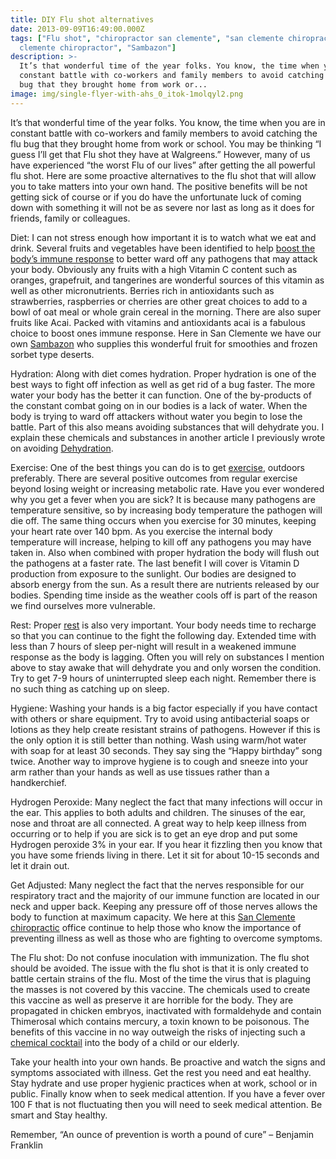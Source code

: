 ```yaml
---
title: DIY Flu shot alternatives
date: 2013-09-09T16:49:00.000Z
tags: ["Flu shot", "chiropractor san clemente", "san clemente chiropractic", "san
  clemente chiropractor", "Sambazon"]
description: >-
  It’s that wonderful time of the year folks. You know, the time when you are in
  constant battle with co-workers and family members to avoid catching the flu
  bug that they brought home from work or...
image: img/single-flyer-with-ahs_0_itok-1molqyl2.png
---
```

It’s that wonderful time of the year folks. You know, the time when you are in constant battle with co-workers and family members to avoid catching the flu bug that they brought home from work or school. You may be thinking “I guess I’ll get that Flu shot they have at Walgreens.” However, many of us have experienced “the worst Flu of our lives” after getting the all powerful flu shot. Here are some proactive alternatives to the flu shot that will allow you to take matters into your own hand. The positive benefits will be not getting sick of course or if you do have the unfortunate luck of coming down with something it will not be as severe nor last as long as it does for friends, family or colleagues.

Diet: I can not stress enough how important it is to watch what we eat and drink. Several fruits and vegetables have been identified to help [boost the body’s immune response](http://nutrition.about.com/od/foodfun/a/flu_foods_2.htm "foods may prevent the flu") to better ward off any pathogens that may attack your body. Obviously any fruits with a high Vitamin C content such as oranges, grapefruit, and tangerines are wonderful sources of this vitamin as well as other micronutrients. Berries rich in antioxidants such as strawberries, raspberries or cherries are other great choices to add to a bowl of oat meal or whole grain cereal in the morning. There are also super fruits like Acai. Packed with vitamins and antioxidants acai is a fabulous choice to boost ones immune response. Here in San Clemente we have our own [Sambazon](http://sambazon.com/products-browser/ "Sambazon Products") who supplies this wonderful fruit for smoothies and frozen sorbet type deserts.

Hydration: Along with diet comes hydration. Proper hydration is one of the best ways to fight off infection as well as get rid of a bug faster. The more water your body has the better it can function. One of the by-products of the constant combat going on in our bodies is a lack of water. When the body is trying to ward off attackers without water you begin to lose the battle. Part of this also means avoiding substances that will dehydrate you. I explain these chemicals and substances in another article I previously wrote on avoiding [](http://www.trestleschiropractic.com/blog/are-you-choosing-death-h2o "dehydration")[Dehydration](http://www.trestleschiropractic.com/blog/are-you-choosing-death-h2o "dehydration").

Exercise: One of the best things you can do is to get [exercise](http://www.trestleschiropractic.com/blog/power-power-walk "exercise"), outdoors preferably. There are several positive outcomes from regular exercise beyond losing weight or increasing metabolic rate. Have you ever wondered why you get a fever when you are sick? It is because many pathogens are temperature sensitive, so by increasing body temperature the pathogen will die off. The same thing occurs when you exercise for 30 minutes, keeping your heart rate over 140 bpm. As you exercise the internal body temperature will increase, helping to kill off any pathogens you may have taken in. Also when combined with proper hydration the body will flush out the pathogens at a faster rate. The last benefit I will cover is Vitamin D production from exposure to the sunlight. Our bodies are designed to absorb energy from the sun. As a result there are nutrients released by our bodies. Spending time inside as the weather cools off is part of the reason we find ourselves more vulnerable.

Rest: Proper [rest](http://health.howstuffworks.com/diseases-conditions/cold-flu/ten-ways-to-avoid-the-flu.htm "rest") is also very important. Your body needs time to recharge so that you can continue to the fight the following day. Extended time with less than 7 hours of sleep per-night will result in a weakened immune response as the body is lagging. Often you will rely on substances I mention above to stay awake that will dehydrate you and only worsen the condition. Try to get 7-9 hours of uninterrupted sleep each night. Remember there is no such thing as catching up on sleep.

Hygiene: Washing your hands is a big factor especially if you have contact with others or share equipment. Try to avoid using antibacterial soaps or lotions as they help create resistant strains of pathogens. However if this is the only option it is still better than nothing. Wash using warm/hot water with soap for at least 30 seconds. They say sing the “Happy birthday” song twice. Another way to improve hygiene is to cough and sneeze into your arm rather than your hands as well as use tissues rather than a handkerchief.

Hydrogen Peroxide: Many neglect the fact that many infections will occur in the ear. This applies to both adults and children. The sinuses of the ear, nose and throat are all connected. A great way to help keep illness from occurring or to help if you are sick is to get an eye drop and put some Hydrogen peroxide 3% in your ear. If you hear it fizzling then you know that you have some friends living in there. Let it sit for about 10-15 seconds and let it drain out.

Get Adjusted: Many neglect the fact that the nerves responsible for our respiratory tract and the majority of our immune function are located in our neck and upper back. Keeping any pressure off of those nerves allows the body to function at maximum capacity. We here at this [San Clemente chiropractic](http://www.trestleschiropractic.com/ "San Clemente Chiropractic") office continue to help those who know the importance of preventing illness as well as those who are fighting to overcome symptoms.

The Flu shot: Do not confuse inoculation with immunization. The flu shot should be avoided. The issue with the flu shot is that it is only created to battle certain strains of the flu. Most of the time the virus that is plaguing the masses is not covered by this vaccine. The chemicals used to create this vaccine as well as preserve it are horrible for the body. They are propagated in chicken embryos, inactivated with formaldehyde and contain Thimerosal which contains mercury, a toxin known to be poisonous. The benefits of this vaccine in no way outweigh the risks of injecting such a [chemical cocktail](http://disclosurehub.com/secret-government-docs-expose-vaccine-hoax/ "vaccine hoax") into the body of a child or our elderly.

Take your health into your own hands. Be proactive and watch the signs and symptoms associated with illness. Get the rest you need and eat healthy. Stay hydrate and use proper hygienic practices when at work, school or in public. Finally know when to seek medical attention. If you have a fever over 100 F that is not fluctuating then you will need to seek medical attention. Be smart and Stay healthy.

Remember, “An ounce of prevention is worth a pound of cure” – Benjamin Franklin